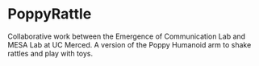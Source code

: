 # PoppyRattle
Collaborative work between the Emergence of Communication Lab and MESA Lab at UC Merced. A version of the Poppy Humanoid arm to shake rattles and play with toys.
